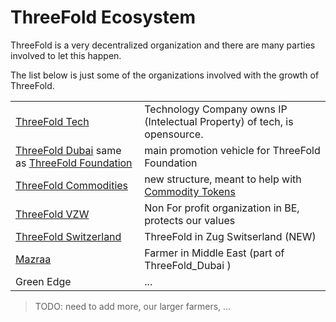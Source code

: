 # ThreeFold Ecosystem

ThreeFold is a very decentralized organization and there are many parties involved to let this happen.

The list below is just some of the organizations involved with the growth of ThreeFold.


|   |   |
|---|---|
| [ThreeFold Tech](threefold__threefold_tech)   | Technology Company owns IP (Intelectual Property) of tech, is opensource.  |
|  [ThreeFold Dubai](threefold__threefold_dubai) same as [ThreeFold Foundation](threefold__threefold_foundation) |  main promotion vehicle for ThreeFold Foundation |
|  [ThreeFold Commodities](threefold__threefold_commodities) |  new structure, meant to help with [Commodity Tokens](threefold__commodity_tokens) |
|  [ThreeFold VZW](threefold__threefold_vzw) | Non For profit organization in BE, protects our values  |
|  [ThreeFold Switzerland](threefold__threefold_ag) | ThreeFold in Zug Switserland (NEW) |
|  [Mazraa](threefold__mazraa) | Farmer in Middle East (part of ThreeFold_Dubai )  |
| Green Edge | ... |


> TODO: need to add more, our larger farmers, ...
